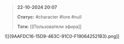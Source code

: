 > **22-10-2024 20:07**
> 
> **Статус:** #character #lore #null 
> 
> **Тэги:** [[Пользователи эфира]]

![[{9AAFDC16-15D9-463C-91C0-F190642521B3}.png]]